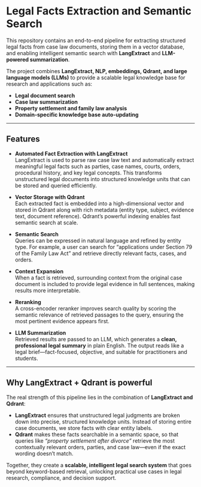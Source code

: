 # Legal Facts Extraction and Semantic Search

This repository contains an end-to-end pipeline for extracting structured legal facts from case law documents, storing them in a vector database, and enabling intelligent semantic search with **LangExtract** and **LLM-powered summarization**.

The project combines **LangExtract, NLP, embeddings, Qdrant, and large language models (LLMs)** to provide a scalable legal knowledge base for research and applications such as:

- **Legal document search**  
- **Case law summarization**  
- **Property settlement and family law analysis**  
- **Domain-specific knowledge base auto-updating**  

---

## Features

- **Automated Fact Extraction with LangExtract**  
  LangExtract is used to parse raw case law text and automatically extract meaningful legal facts such as parties, case names, courts, orders, procedural history, and key legal concepts. This transforms unstructured legal documents into structured knowledge units that can be stored and queried efficiently.  

- **Vector Storage with Qdrant**  
  Each extracted fact is embedded into a high-dimensional vector and stored in Qdrant along with rich metadata (entity type, subject, evidence text, document reference). Qdrant’s powerful indexing enables fast semantic search at scale.  

- **Semantic Search**  
  Queries can be expressed in natural language and refined by entity type. For example, a user can search for “applications under Section 79 of the Family Law Act” and retrieve directly relevant facts, cases, and orders.  

- **Context Expansion**  
  When a fact is retrieved, surrounding context from the original case document is included to provide legal evidence in full sentences, making results more interpretable.  

- **Reranking**  
  A cross-encoder reranker improves search quality by scoring the semantic relevance of retrieved passages to the query, ensuring the most pertinent evidence appears first.  

- **LLM Summarization**  
  Retrieved results are passed to an LLM, which generates a **clean, professional legal summary** in plain English. The output reads like a legal brief—fact-focused, objective, and suitable for practitioners and students.  

---

## Why LangExtract + Qdrant is powerful

The real strength of this pipeline lies in the combination of **LangExtract and Qdrant**:  

- **LangExtract** ensures that unstructured legal judgments are broken down into precise, structured knowledge units. Instead of storing entire case documents, we store facts with clear entity labels.  
- **Qdrant** makes these facts searchable in a semantic space, so that queries like *“property settlement after divorce”* retrieve the most contextually relevant orders, parties, and case law—even if the exact wording doesn’t match.  

Together, they create a **scalable, intelligent legal search system** that goes beyond keyword-based retrieval, unlocking practical use cases in legal research, compliance, and decision support.  
